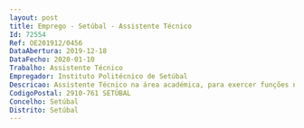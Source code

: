 ```yaml
--- 
layout: post
title: Emprego - Setúbal - Assistente Técnico
Id: 72554
Ref: OE201912/0456
DataAbertura: 2019-12-18
DataFecho: 2020-01-10
Trabalho: Assistente Técnico
Empregador: Instituto Politécnico de Setúbal
Descricao: Assistente Técnico na área académica, para exercer funções na Divisão Académica do Instituto Politécnico de Setúbal  Funções de natureza executiva, de aplicação de métodos e processos, com base em diretivas bem definidas e instruções gerais, de grau médio de complexidade nas áreas de atividade para que é aberto o procedimento. Atuação nas áreas de atividade académica e administrativa com funções executivas de apoio geral ou especializado, designadamente  Organização dos processos de estudantes e atos académicos (candidaturas, inscrições, controlo do pagamento de propinas, frequência, avaliação, emissão de certidões)  Registo de dados na gestão académica no SIGARRA  Atendimento ao público  Registo de documentação  Emissão de pareceres e informações.
CodigoPostal: 2910-761 SETÚBAL
Concelho: Setúbal
Distrito: Setúbal
--- 
```

